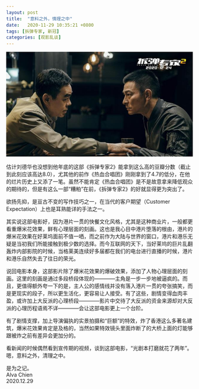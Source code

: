 ```yaml
---
layout: post
title:  "意料之外，情理之中"
date:   2020-11-29 10:35:21 +0800
tags: [拆弹专家, 新冠]
categories: [观影乱谈]
---
```


![The Post](/assets/uploads/2020/12/caidan.jpg)


估计刘德华也没想到他年底的这部《拆弹专家2》能拿到这么高的豆瓣分数（截止到此刻应该高达8.0），尤其他的前作《热血合唱团》刚刚拿到了4.7的低分，在他的烂片历史上又添了一笔。虽然不能肯定《热血合唱团》是不是故意拿来降低观众的期待的，但是有这么一部“糟粕”在前，《拆弹专家2》的好就显得更为突出了。


欲扬先抑，是亘古不变的写作技巧之一，在当代的客户期望（Customer Expectation）上也是耳熟能详的手法之一。


其实说这部电影好，因为港片一贯的快餐文化风格，尤其是这种商业片，一般都更看重爆米花效果，鲜有心理层面的刻画。这也是我心目中港片堕落的根由，港片的爆米花效果在好莱坞面前不值一哂，而之前作为大陆与世界的窗口，港片和港乐无疑是当初我们所能接触到极少数的选择。而今互联网的天下，当好莱坞的巨片乱翻轰炸内部影院的时候，当格莱美连续好多届都在我们的电台进行直播的时候，港片和港乐自然失去了往日的荣光。


说回电影本身，这部影片除了爆米花效果的爆破效果，添加了人物心理层面的刻画。这里的刻画是通过多段桥段体现的————主角是一步一步地被逼疯的。而且，更值得额外夸一下的是，主人公的感情线并没有落入港片一贯的夸张搞笑，而是更现实的段子，所以更生活化，更容易让人接受。有了这些，剧情变得血肉丰盈，或许加上大反派的心理桥段————影片中交待了大反派的资金来源却对大反派的心理历程语焉不详————会让这部电影更上一个台阶。

有了剧情支撑，加上导演偏执的实景拍摄和“巨额”的特效，炸了香港这么多著名建筑，爆米花效果肯定是及格的，当然如果特效镜头里面炸断了的大桥上面的灯能够跟被炸之前有差异会更加分的。


看新闻的时候偶然看到宣传期的视频，谈到这部电影，“光剧本打磨就花了两年”。嗯，意料之外，清理之中。


是为之记。   
Alva Chien   
2020.12.29   